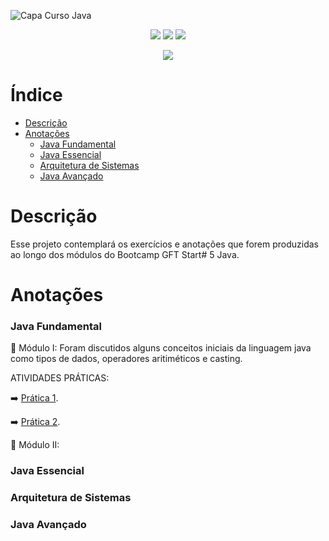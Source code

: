 ![Capa Curso Java](https://user-images.githubusercontent.com/104780405/168947714-64770c6c-dab3-4690-b9b2-470a087db165.png)

<p align="center">
<img src="https://img.shields.io/badge/Linux-E34F26?style=for-the-badge&logo=linux&logoColor=black"/> 
<img src="https://img.shields.io/badge/Java-ED8B00?style=for-the-badge&logo=java&logoColor=white"/> 
<img src="https://img.shields.io/badge/Spring-6DB33F?style=for-the-badge&logo=spring&logoColor=white"/>
</p>

<p align="center">
<img src="http://img.shields.io/static/v1?label=STATUS&message=EM%20DESENVOLVIMENTO&color=GREEN&style=for-the-badge"/>
</p>

# Índice

* [Descrição](#Descrição)
* [Anotações](#Anotações)
  * [Java Fundamental](#Java-Fundamental)
  * [Java Essencial](#Java-Essencial)
  * [Arquitetura de Sistemas](#Arquitetura-de-Sistemas)
  * [Java Avançado](#Java-Avançado)

# Descrição

Esse projeto contemplará os exercícios e anotações que forem produzidas ao longo dos módulos do Bootcamp GFT Start# 5 Java.

# Anotações

### Java Fundamental

:small_orange_diamond: Módulo I: Foram discutidos alguns conceitos iniciais da linguagem java como tipos de dados, operadores aritiméticos e casting.
  
  
ATIVIDADES PRÁTICAS:
 
:arrow_right: [Prática 1](https://github.com/luisgued3s/bootcamp-java-dio/blob/main/Java%20Fundamental/Pratica1.java).
 
:arrow_right: [Prática 2](https://github.com/luisgued3s/bootcamp-java-dio/blob/main/Java%20Fundamental/Pratica2.java).
           

:small_orange_diamond: Módulo II: 







### Java Essencial

### Arquitetura de Sistemas

### Java Avançado

